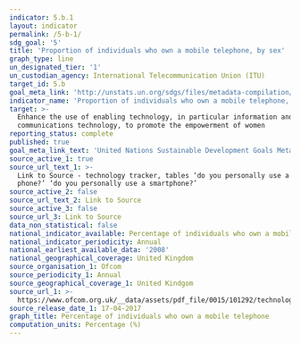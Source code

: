 ```yaml
---
indicator: 5.b.1
layout: indicator
permalink: /5-b-1/
sdg_goal: '5'
title: 'Proportion of individuals who own a mobile telephone, by sex'
graph_type: line
un_designated_tier: '1'
un_custodian_agency: International Telecommunication Union (ITU)
target_id: 5.b
goal_meta_link: 'http://unstats.un.org/sdgs/files/metadata-compilation/Metadata-Goal-5.pdf'
indicator_name: 'Proportion of individuals who own a mobile telephone, by sex'
target: >-
  Enhance the use of enabling technology, in particular information and
  communications technology, to promote the empowerment of women
reporting_status: complete
published: true
goal_meta_link_text: 'United Nations Sustainable Development Goals Metadata: 5.b.1'
source_active_1: true
source_url_text_1: >-
  Link to Source - technology tracker, tables ‘do you personally use a mobile
  phone?’ ‘do you personally use a smartphone?’
source_active_2: false
source_url_text_2: Link to Source
source_active_3: false
source_url_3: Link to Source
data_non_statistical: false
national_indicator_available: Percentage of individuals who own a mobile telephone
national_indicator_periodicity: Annual
national_earliest_available_data: '2008'
national_geographical_coverage: United Kingdom
source_organisation_1: Ofcom
source_periodicity_1: Annual
source_geographical_coverage_1: United Kindgom
source_url_1: >-
  https://www.ofcom.org.uk/__data/assets/pdf_file/0015/101292/technology-tracker-data-tables-h1-2017.pdf
source_release_date_1: 17-04-2017
graph_title: Percentage of individuals who own a mobile telephone
computation_units: Percentage (%)
---
```

